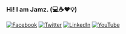 ### Hi! I am Jamz.  (:computer::coffee::heart::bulb:)

[![Facebook](https://img.shields.io/badge/facebook-%231877F2.svg?&style=for-the-badge&logo=facebook&logoColor=white)](https://facebook.com/lamerock)
[![Twitter](https://img.shields.io/badge/twitter-%231DA1F2.svg?&style=for-the-badge&logo=twitter&logoColor=white)](https://twitter.com/RealLameRock)
[![LinkedIn](https://img.shields.io/badge/linkedin-%230077B5.svg?&style=for-the-badge&logo=linkedin&logoColor=white)](https://linkedin.com/in/gjpaglingayen)
[![YouTube](https://img.shields.io/badge/youtube-%23FF0000.svg?&style=for-the-badge&logo=youtube&logoColor=white)](https://www.youtube.com/channel/UCMYl6bHuleTL3rgslygkcGg)
<!--
**lamerock/lamerock** is a ✨ _special_ ✨ repository because its `README.md` (this file) appears on your GitHub profile.

Here are some ideas to get you started:

- 🔭 I’m currently working on ...
- 🌱 I’m currently learning ...
- 👯 I’m looking to collaborate on ...
- 🤔 I’m looking for help with ...
- 💬 Ask me about ...
- 📫 How to reach me: ...
- 😄 Pronouns: ...
- ⚡ Fun fact: ...
-->
